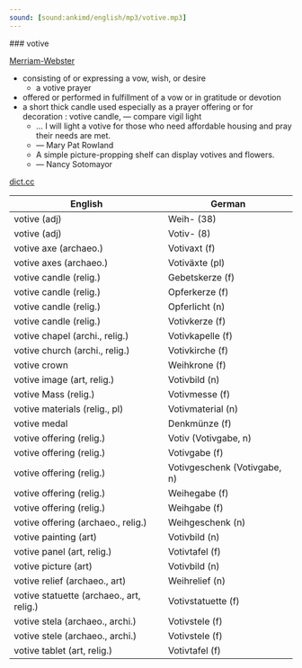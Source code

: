 ```yaml
---
sound: [sound:ankimd/english/mp3/votive.mp3]
---
```


\### votive

[Merriam-Webster](https://www.merriam-webster.com/dictionary/votive)

- consisting of or expressing a vow, wish, or desire
    - a votive prayer
- offered or performed in fulfillment of a vow or in gratitude or devotion
- a short thick candle used especially as a prayer offering or for decoration : votive candle, — compare vigil light
    - … I will light a votive for those who need affordable housing and pray their needs are met.
    - — Mary Pat Rowland
    - A simple picture-propping shelf can display votives and flowers.
    - — Nancy Sotomayor

[dict.cc](https://www.dict.cc/votive)

| English        | German       |
| -------------- | ------------ |
| votive (adj) | Weih- (38) |
| votive (adj) | Votiv- (8) |
| votive axe (archaeo.) | Votivaxt (f) |
| votive axes (archaeo.) | Votiväxte (pl) |
| votive candle (relig.) | Gebetskerze (f) |
| votive candle (relig.) | Opferkerze (f) |
| votive candle (relig.) | Opferlicht (n) |
| votive candle (relig.) | Votivkerze (f) |
| votive chapel (archi., relig.) | Votivkapelle (f) |
| votive church (archi., relig.) | Votivkirche (f) |
| votive crown | Weihkrone (f) |
| votive image (art, relig.) | Votivbild (n) |
| votive Mass (relig.) | Votivmesse (f) |
| votive materials (relig., pl) | Votivmaterial (n) |
| votive medal | Denkmünze (f) |
| votive offering (relig.) | Votiv (Votivgabe, n) |
| votive offering (relig.) | Votivgabe (f) |
| votive offering (relig.) | Votivgeschenk (Votivgabe, n) |
| votive offering (relig.) | Weihegabe (f) |
| votive offering (relig.) | Weihgabe (f) |
| votive offering (archaeo., relig.) | Weihgeschenk (n) |
| votive painting (art) | Votivbild (n) |
| votive panel (art, relig.) | Votivtafel (f) |
| votive picture (art) | Votivbild (n) |
| votive relief (archaeo., art) | Weihrelief (n) |
| votive statuette (archaeo., art, relig.) | Votivstatuette (f) |
| votive stela (archaeo., archi.) | Votivstele (f) |
| votive stele (archaeo., archi.) | Votivstele (f) |
| votive tablet (art, relig.) | Votivtafel (f) |

